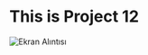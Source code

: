 # This is Project 12

![Ekran Alıntısı](https://user-images.githubusercontent.com/30186772/61295970-d71d1b80-a7e1-11e9-82ba-fc2881a4beab.PNG)
